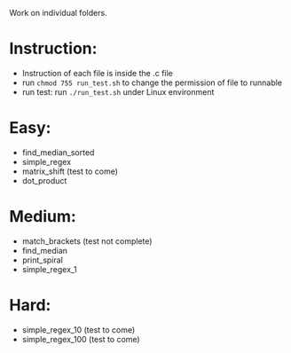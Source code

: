 Work on individual folders.

# Instruction:
  - Instruction of each file is inside the .c file
  - run `chmod 755 run_test.sh` to change the permission of file to runnable
  - run test: run `./run_test.sh` under Linux environment
# Easy:
  - find_median_sorted
  - simple_regex
  - matrix_shift (test to come)
  - dot_product
# Medium:
  - match_brackets (test not complete)
  - find_median
  - print_spiral
  - simple_regex_1
# Hard:
  - simple_regex_10 (test to come)
  - simple_regex_100 (test to come)
